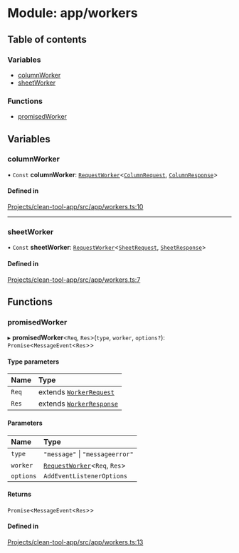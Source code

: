 # Module: app/workers

## Table of contents

### Variables

- [columnWorker](../wiki/app.workers#columnworker)
- [sheetWorker](../wiki/app.workers#sheetworker)

### Functions

- [promisedWorker](../wiki/app.workers#promisedworker)

## Variables

### columnWorker

• `Const` **columnWorker**: [`RequestWorker`](../wiki/types.workers.RequestWorker)<[`ColumnRequest`](../wiki/workers.column.ColumnRequest), [`ColumnResponse`](../wiki/workers.column#columnresponse)\>

#### Defined in

[Projects/clean-tool-app/src/app/workers.ts:10](https://github.com/yuckyh/clean-tool-app/)

___

### sheetWorker

• `Const` **sheetWorker**: [`RequestWorker`](../wiki/types.workers.RequestWorker)<[`SheetRequest`](../wiki/workers.sheet#sheetrequest), [`SheetResponse`](../wiki/workers.sheet#sheetresponse)\>

#### Defined in

[Projects/clean-tool-app/src/app/workers.ts:7](https://github.com/yuckyh/clean-tool-app/)

## Functions

### promisedWorker

▸ **promisedWorker**<`Req`, `Res`\>(`type`, `worker`, `options?`): `Promise`<`MessageEvent`<`Res`\>\>

#### Type parameters

| Name | Type |
| :------ | :------ |
| `Req` | extends [`WorkerRequest`](../wiki/types.workers.WorkerRequest) |
| `Res` | extends [`WorkerResponse`](../wiki/types.workers#workerresponse) |

#### Parameters

| Name | Type |
| :------ | :------ |
| `type` | ``"message"`` \| ``"messageerror"`` |
| `worker` | [`RequestWorker`](../wiki/types.workers.RequestWorker)<`Req`, `Res`\> |
| `options` | `AddEventListenerOptions` |

#### Returns

`Promise`<`MessageEvent`<`Res`\>\>

#### Defined in

[Projects/clean-tool-app/src/app/workers.ts:13](https://github.com/yuckyh/clean-tool-app/)
